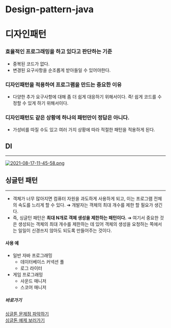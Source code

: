 # Design-pattern-java
# 디자인패턴

### 효율적인 프로그래밍을 하고 있다고 판단하는 기준

- 중복된 코드가 없다.
- 변경된 요구사항을 순조롭게 받아들일 수 있어야한다.

### 디자인패턴을 적용하여 프로그램을 만드는 중요한 이유

- 다양한 추가 요구사항에 대해 좀 더 쉽게 대응하기 위해서이다. 즉! 쉽게 코드를 수정할 수 있게 하기 위해서이다.

### 디자인패턴도 같은 상황에 하나의 패턴만이 정답은 아니다.

- 가성비를 따질 수도 있고 여러 가지 상황에 따라 적절한 패턴을 적용하게 된다.



## DI

-------------

[![2021-08-17-11-45-58.png](https://i.postimg.cc/fLZvz8f0/2021-08-17-11-45-58.png)](https://postimg.cc/wtfNFcP6)

## 싱글턴 패턴

------------------

- 객체가 너무 많아지면 컴퓨터 자원을 과도하게 사용하게 되고, 이는 프로그램 전체의 속도를 느리게 할 수 있다. ➔ 개발자는 객체의 최대 개수를 제한 할 필요가 생긴다.
- 즉, 싱글턴 패턴은 **최대 N개로 객체 생성을 제한하는 패턴이다.** ➔ 여기서 중요한 것은 생성되는 객체의 최대 개수를 제한하는 데 있어 객체의 생성을 요청하는 쪽에서는 일일이 신경쓰지 않아도 되도록 만들어주는 것이다.

#### 사용 예

- 일반 자바 프로그래밍
  - 데이터베이스 커넥션 풀
  - 로그 라이터
- 게임 프로그래밍 
  - 사운드 매니저
  - 스코어 매니저

##### 바로가기
[싱글톤 문제점 파악하기](https://github.com/JangHyeonJun2/Design-pattern-java/tree/master/src/main/java/case1)<br>
[싱글톤 예제 보러가기](https://github.com/JangHyeonJun2/Design-pattern-java/tree/master/src/main/java/case2)

